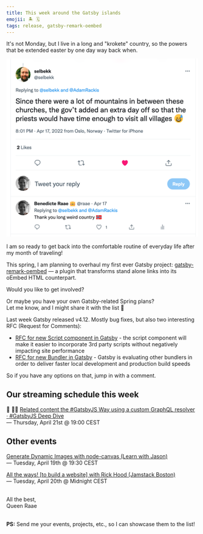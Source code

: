 ```yaml
---
title: This week around the Gatsby islands
emojii: 🏝 🗓
tags: release, gatsby-remark-oembed
---
```


It's not Monday, but I live in a long and "krokete" country, so the powers that be extended easter by one day way back when.

[![Since there were a lot of mountains in between these churches, the gov't added an extra day off so that the priests would have time enough to visit all villages 😅](./easter-monday.png)](https://twitter.com/selbekk/status/1515752274022342657)

I am so ready to get back into the comfortable routine of everyday life after my month of traveling!

This spring, I am planning to overhaul my first ever Gatsby project: [gatsby-remark-oembed](https://github.com/queen-raae/gatsby-remark-oembed) — a plugin that transforms stand alone links into its oEmbed HTML counterpart.

Would you like to get involved?

Or maybe you have your own Gatsby-related Spring plans?  
Let me know, and I might share it with the list 🎁

Last week Gatsby released v4.12. Mostly bug fixes, but also two interesting RFC (Request for Comments):

- [RFC for new Script component in Gatsby](https://github.com/gatsbyjs/gatsby/discussions/35404) - the script component will make it easier to incorporate 3rd party scripts without negatively impacting site performance
- [RFC for new Bundler in Gatsby](https://github.com/gatsbyjs/gatsby/discussions/35357) - Gatsby is evaluating other bundlers in order to deliver faster local development and production build speeds

So if you have any options on that, jump in with a comment.

## Our streaming schedule this week

🔴 🏴‍☠️ [Related content the #GatsbyJS Way using a custom GraphQL resolver · #GatsbyJS Deep Dive](https://youtu.be/7mwWW8Ap7jQ)  
— Thursday, April 21st @ 19:00 CEST

## Other events

[Generate Dynamic Images with node-canvas (Learn with Jason)](https://www.learnwithjason.dev/generate-dynamic-images-with-node-canvas)  
— Tuesday, April 19th @ 19:30 CEST

[All the ways! [to build a website] with Rick Hood (Jamstack Boston)](https://www.meetup.com/JAMstack-Boston/events/285239628/)  
— Tuesday, April 20th @ Midnight CEST

&nbsp;  
All the best,  
Queen Raae

&nbsp;  
**PS:** Send me your events, projects, etc., so I can showcase them to the list!
